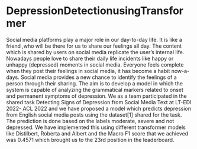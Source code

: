 # DepressionDetectionusingTransformer
Social media platforms play a major role in our day-to-day life. It is like a friend ,who will be there for  us to share our feelings all day. The content which is shared by users on social media replicate the user’s internal life. Nowadays people love to share their daily life incidents like happy or unhappy (depressed) moments in social media. Everyone feels complete when they post their feelings in social media, it has  become a habit now-a-days. Social media provides a new chance to identify the feelings of a person through their sharing. The aim is to develop a model in which the system is capable of analyzing the grammatical markers related to onset and permanent symptoms of depression. We as a team participated in the shared task Detecting Signs of Depression from Social Media Text at LT-EDI 2022- ACL 2022 and we have proposed a model which predicts depression from English social media posts using the dataset[1] shared for the task. The prediction is done based on the labels moderate, severe and  not depressed. We have implemented this using different transformer models like Distilbert, Roberta and Albert and the Macro F1 score that we achieved was 0.4571 which brought us to the 23rd position in the leaderboard.
